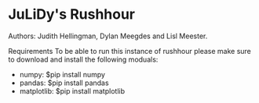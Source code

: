 # JuLiDy's Rushhour

Authors: Judith Hellingman, Dylan Meegdes and Lisl Meester.

Requirements
To be able to run this instance of rushhour please make sure to download and install the following moduals:
- numpy:
    $pip install numpy
- pandas:
    $pip install pandas
- matplotlib:
    $pip install matplotlib

